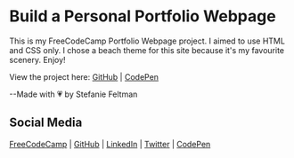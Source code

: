 # Build a Personal Portfolio Webpage
This is my FreeCodeCamp Portfolio Webpage project. I aimed to use HTML and CSS only. I chose a beach theme for this site because it's my favourite scenery. Enjoy!

View the project here: [GitHub](https://stefaniedev.github.io/freecodecamp-coursework/1-responsive-web-design-certification/8-responsive-web-design-projects/5-build-a-personal-portfolio-webpage/) | [CodePen](https://codepen.io/stefaniedev/full/MVWEBw)

--Made with 💗 by Stefanie Feltman

## Social Media
[FreeCodeCamp](https://www.freecodecamp.org/stefaniedev) |
[GitHub](https://github.com/stefaniedev) |
[LinkedIn](https://www.linkedin.com/in/stefaniefeltman/) |
[Twitter](https://twitter.com/stefaniedev) |
[CodePen](https://codepen.io/stefaniedev/)
